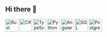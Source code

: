 ## Hi there 👋

<p align="left">
  <!-- Core languages -->
  <img src="https://cdn.jsdelivr.net/gh/devicons/devicon/icons/rust/rust-original.svg" height="40" title="Rust" />
  <img src="https://cdn.jsdelivr.net/gh/devicons/devicon/icons/csharp/csharp-original.svg" height="40" title="C#" />
  <img src="https://cdn.jsdelivr.net/gh/devicons/devicon/icons/typescript/typescript-original.svg" height="40" title="TypeScript" />
  <img src="https://cdn.jsdelivr.net/gh/devicons/devicon/icons/python/python-original.svg" height="40" title="Python" />

  <!-- Frameworks -->
  <img src="https://cdn.jsdelivr.net/gh/devicons/devicon/icons/angularjs/angularjs-original.svg" height="40" alt="Angular" title="Angular" />

  <!-- Databases -->           
  <img src="https://cdn.jsdelivr.net/gh/devicons/devicon/icons/microsoftsqlserver/microsoftsqlserver-original.svg" height="40" title="SQL Server" />
  <img src="https://cdn.jsdelivr.net/gh/devicons/devicon/icons/postgresql/postgresql-original.svg" height="40" alt="PostgreSQL" title="PostgreSQL" />
</p>
